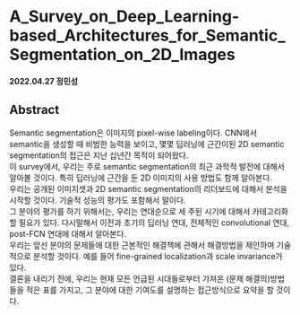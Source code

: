 # A_Survey_on_Deep_Learning-based_Architectures_for_Semantic_Segmentation_on_2D_Images
#### 2022.04.27 정민성  

## Abstract  
Semantic segmentation은 이미지의 pixel-wise labeling이다. CNN에서 semantic을 생성할 때 비범한 능력을 보이고, 몇몇 딥러닝에 근간이된 2D semantic segmentation의 접근은 지난 십년간 목적이 되어왔다.  
이 survey에서, 우리는 주로 semantic segmentation의 최근 과학적 발전에 대해서 알아볼 것이다. 특히 딥러닝에 근간을 둔 2D 이미지의 사용 방법도 함께 알아본다.  
우리는 공개된 이미지셋과 2D semantic segmentation의 리더보드에 대해서 분석을 시작할 것이다. 기술적 성능의 평가도 포함해서 말이다.  
그 분야의 평가를 하기 위해서는, 우리는 연대순으로 세 주된 시기에 대해서 카테고리화할 필요가 있다. 다시말해서 이전과 초기의 딥러닝 연대, 전체적인 convolutional 연대, post-FCN 연대에 대해서 알아본다.  
우리는 앞선 분야의 문제들에 대한 근본적인 해결책에 관해서 해결방법을 제안하며 기술적으로 분석할 것이다. 예를 들어 fine-grained localization과 scale invariance가 있다.  
결론을 내리기 전에, 우리는 현재 모든 언급된 시대들로부터 가져온 (문제 해결의)방법들을 적은 표를 가지고, 그 분야에 대한 기여도를 설명하는 접근방식으로 요약을 할 것이다.  
